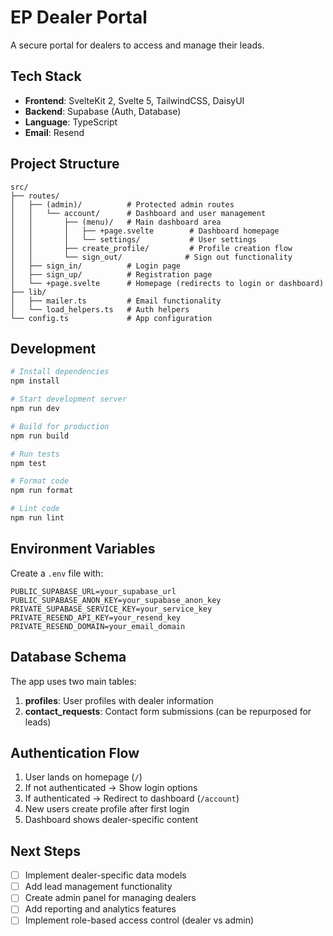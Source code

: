 # EP Dealer Portal

A secure portal for dealers to access and manage their leads.

## Tech Stack

- **Frontend**: SvelteKit 2, Svelte 5, TailwindCSS, DaisyUI
- **Backend**: Supabase (Auth, Database)
- **Language**: TypeScript
- **Email**: Resend

## Project Structure

```
src/
├── routes/
│   ├── (admin)/          # Protected admin routes
│   │   └── account/      # Dashboard and user management
│   │       ├── (menu)/   # Main dashboard area
│   │       │   ├── +page.svelte        # Dashboard homepage
│   │       │   └── settings/           # User settings
│   │       ├── create_profile/         # Profile creation flow
│   │       └── sign_out/              # Sign out functionality
│   ├── sign_in/          # Login page
│   ├── sign_up/          # Registration page
│   └── +page.svelte      # Homepage (redirects to login or dashboard)
├── lib/
│   ├── mailer.ts         # Email functionality
│   └── load_helpers.ts   # Auth helpers
└── config.ts             # App configuration
```

## Development

```bash
# Install dependencies
npm install

# Start development server
npm run dev

# Build for production
npm run build

# Run tests
npm test

# Format code
npm run format

# Lint code
npm run lint
```

## Environment Variables

Create a `.env` file with:

```env
PUBLIC_SUPABASE_URL=your_supabase_url
PUBLIC_SUPABASE_ANON_KEY=your_supabase_anon_key
PRIVATE_SUPABASE_SERVICE_KEY=your_service_key
PRIVATE_RESEND_API_KEY=your_resend_key
PRIVATE_RESEND_DOMAIN=your_email_domain
```

## Database Schema

The app uses two main tables:

1. **profiles**: User profiles with dealer information
2. **contact_requests**: Contact form submissions (can be repurposed for leads)

## Authentication Flow

1. User lands on homepage (`/`)
2. If not authenticated → Show login options
3. If authenticated → Redirect to dashboard (`/account`)
4. New users create profile after first login
5. Dashboard shows dealer-specific content

## Next Steps

- [ ] Implement dealer-specific data models
- [ ] Add lead management functionality
- [ ] Create admin panel for managing dealers
- [ ] Add reporting and analytics features
- [ ] Implement role-based access control (dealer vs admin)